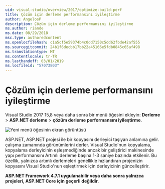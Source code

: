 ```yaml
---
uid: visual-studio/overview/2017/optimize-build-perf
title: Çözüm için derleme performansını iyileştirme
author: AngelosP
description: Çözüm için derleme performansını iyileştirme
ms.author: riande
ms.date: 08/29/2018
msc.type: authoredcontent
ms.openlocfilehash: c1a5cf5e59374b4c0dd7150c5dd62fbde42af555
ms.sourcegitcommit: 24b1f6decbb17bb22a45166e5fdb0845c65af498
ms.translationtype: MT
ms.contentlocale: tr-TR
ms.lasthandoff: 03/01/2019
ms.locfileid: "57073803"
---
```

# <a name="optimize-build-performance-for-solution"></a>Çözüm için derleme performansını iyileştirme

Visual Studio 2017 15,8 veya daha sonra bir menü öğesini ekleyin: **Derleme** > **ASP.NET derleme** > **çözüm derleme performansını iyileştirme**.

![Yeni menü öğesinin ekran görüntüsü](optimize-build-perf/_static/optimize-build-performance-for-solution.png)

ASP.NET, ASP.NET projesi ile bir kopyasını derleyici taşıyan anlamına gelir. çalışma zamanında görünümlerini derler. Visual Studio'nun kopyalama, kopyalama derleyicinin eşleşmediğinde ancak bir geliştirici makinesinde yapı performansını Artımlı derleme başına 1-3 saniye bazında etkilenir. Bu özellik, yalnızca artımlı derlemeleri genellikle hızlandıran projenizin kopyasını Visual Studio'nun eşleştirmek için derleyicinin güncelleştirir.

**ASP.NET Framework 4.7.1 uygulanabilir veya daha sonra yalnızca projeleri, ASP.NET Core için geçerli değildir.**
